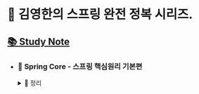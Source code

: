 # 🌱 김영한의 스프링 완전 정복 시리즈.
  ## [📚 Study Note](https://jaymon.notion.site/96d0b84674ce4bed8244263be3d947f6?pvs=4)


- ### 🌱 Spring Core - 스프링 핵심원리 기본편
  <details> 
   <summary> 📑 정리 </summary>
  
   1. `객체지향 설계와 스프링`
   - 스프링은 객체지향적인 설계 원칙과 개념에 기반하여 개발해야 한다.
   - 다형성과 같은 객체지향의 원리를 통해 유연하고 확장 가능한 코드를 작성할 수 있다.
   2. `스프링 핵심 원리 이해, 예제 만들고 객체지향 원리 적용`
   - 예제를 통해 스프링의 핵심 개념을 이해하고, 객체지향 원리를 어떻게 적용하는지 경험했다.
   3. `스프링 컨테이너와 스프링 빈`
   - 스프링 컨테이너가 어떻게 동작하는지 이해하고, 스프링 빈을 어떻게 등록하는지 학습했다.
   - 객체의 라이프사이클을 스프링 컨테이너가 어떻게 관리하는지 알고, 이를 통해 빈의 생성과 소멸을 관리하는 방법을 학습했다.
   4. `싱글톤 컨테이너`
   - 스프링은 대부분의 빈을 싱글톤으로 관리한다. 이를 통해 메모리를 효율적으로 사용할 수 있다.
   - @Configuration 어노테이션과 같은 기능을 활용하여 스프링 컨테이너가 빈을 생성하고 관리하는 방식을 이해했다.
   5. `컴포넌트 스캔`
   - 컴포넌트 스캔은 어노테이션을 활용하여 자동으로 빈을 등록하는 방법이다.
   - @ComponentScan을 이용하여 특정 패키지 내의 컴포넌트들을 스캔하고 빈으로 등록하는 방법을 학습했다.
   6. `의존관계 자동 주입`
   - 의존관계 주입(DI)의 개념과 필요성을 이해했다.
   - 스프링은 의존관계 주입(DI)을 통해 객체 간의 의존성을 자동으로 해결해준다.
   - @Autowired 어노테이션을 사용하여 스프링 컨테이너가 의존성을 주입하는 방법을 학습했다.
   7. `빈 생명주기 콜백`
   - 스프링 빈의 생성부터 소멸까지의 라이프사이클을 이해하고 제어하는 방법을 학습했다.
   - 초기화와 소멸 단계에서 콜백 메서드를 활용하는 방법을 학습했다.
   8. `빈 스코프`
   - 스프링 빈의 스코프에는 싱글톤 외에도 프로토타입, 웹 관련 스코프 등이 있다.
   - 각 스코프의 특징과 활용 방법을 학습했다.
      
  * #### 🙋‍♂️ 스프링이 단순히 기능만 가지고 배워야 되는게 아니라 진짜 중요한건 객체지향 원리를 가지고 해야한다. 예제를 만들어보고 비즈니스 요구사항을 바꿔보니까 문제가 생겼다. 이럴때 객체지향이 가진 다형성 만을 가지고 해결 되는게 아니라 DI 컨테이너나 의존관계 주입이 적용이 되야 객체지향을 정말 제대로 사용할 수 있었다. 스프링이 왜 만들어졌고, 왜 필요한지, 그리고 객체 지향 설계와 스프링이 왜 뗄 수 없는 관계인지 이해했다. 핵심원리에 대해서 학습을 했기 때문에 앞으로 스프링 웹 MVC, 스프링 데이터 접근 기술, 스프링 부트를 포함해서 스프링의 핵심기술을 활용하는 수 많은 스프링 기술들을 배우고 사용할 때도, 단순한 기능 사용을 넘어서 깊이있는 이해가 가능할 것 같다.
  </details>
